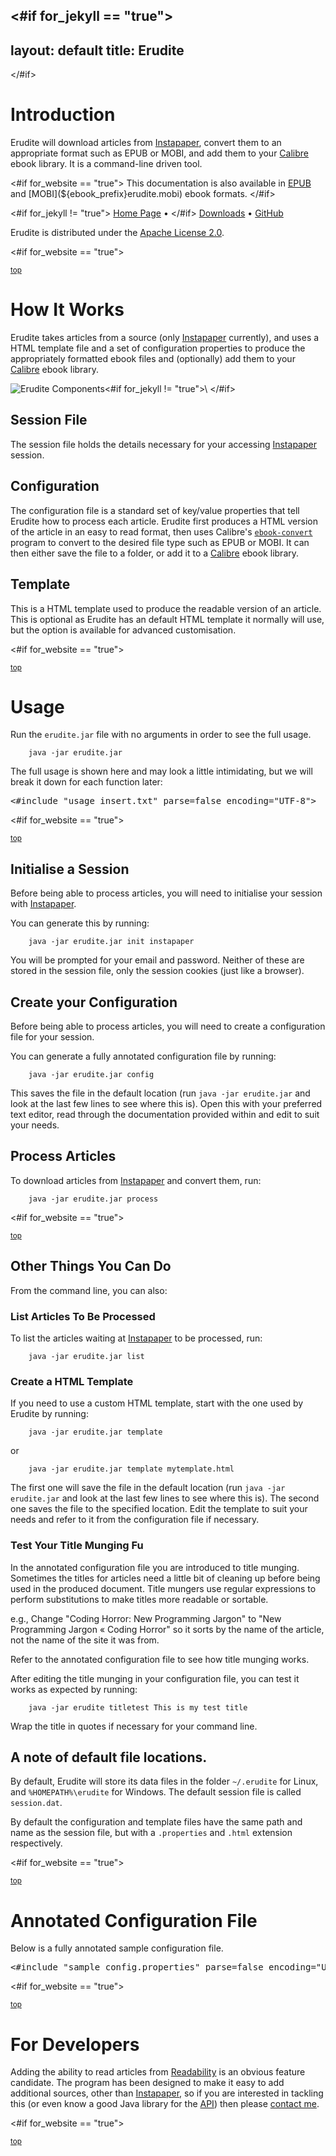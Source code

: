 <#if for_jekyll == "true">
---
layout: default
title: Erudite
---
</#if>

# Introduction

Erudite will download articles from
[Instapaper](http://www.instapaper.com/), convert them to an appropriate
format such as EPUB or MOBI, and add them to your
[Calibre](http://calibre-ebook.com/) ebook library. It is a command-line
driven tool.

<#if for_website == "true">
This documentation is also available in
[EPUB](${ebook_prefix}erudite.epub) and
[MOBI](${ebook_prefix}erudite.mobi) ebook formats.
</#if>

<#if for_jekyll != "true">
[Home Page](http://evanmclean.com/software/erudite/) &bull;
</#if>
[Downloads](https://github.com/evmcl/evlibjava/downloads) &bull;
[GitHub](https://github.com/evmcl/erudite)

Erudite is distributed under the [Apache License
2.0](http://www.apache.org/licenses/LICENSE-2.0).

<#if for_website == "true">
<p><small><a href="#top">top</a></small></p>
</#if>

# How It Works

Erudite takes articles from a source (only
[Instapaper](http://www.instapaper.com/) currently), and uses a HTML
template file and a set of configuration properties to produce the
appropriately formatted ebook files and (optionally) add them to your
[Calibre](http://calibre-ebook.com/) ebook library.

![Erudite Components](${image_prefix}erudite_parts.png)<#if for_jekyll != "true">\ </#if>

## Session File

The session file holds the details necessary for your accessing
[Instapaper](http://www.instapaper.com/) session.

## Configuration

The configuration file is a standard set of key/value properties that
tell Erudite how to process each article. Erudite first produces a HTML
version of the article in an easy to read format, then uses Calibre's
[`ebook-convert`](http://manual.calibre-ebook.com/cli/ebook-convert.html)
program to convert to the desired file type such as EPUB or MOBI. It can
then either save the file to a folder, or add it to a
[Calibre](http://calibre-ebook.com/) ebook library.

## Template

This is a HTML template used to produce the readable version of an
article. This is optional as Erudite has an default HTML template it
normally will use, but the option is available for advanced
customisation.

<#if for_website == "true">
<p><small><a href="#top">top</a></small></p>
</#if>

# Usage

Run the `erudite.jar` file with no arguments in order to see the full
usage.

        java -jar erudite.jar

The full usage is shown here and may look a little intimidating, but we
will break it down for each function later:

<pre>
<#include "usage_insert.txt" parse=false encoding="UTF-8">
</pre>

<#if for_website == "true">
<p><small><a href="#top">top</a></small></p>
</#if>

## Initialise a Session

Before being able to process articles, you will need to initialise your
session with [Instapaper](http://www.instapaper.com/).

You can generate this by running:

        java -jar erudite.jar init instapaper

You will be prompted for your email and password. Neither of these are
stored in the session file, only the session cookies (just like a
browser).

## Create your Configuration

Before being able to process articles, you will need to create a
configuration file for your session.

You can generate a fully annotated configuration file by running:

        java -jar erudite.jar config

This saves the file in the default location (run `java -jar erudite.jar`
and look at the last few lines to see where this is). Open this with your
preferred text editor, read through the documentation provided within and
edit to suit your needs.

## Process Articles

To download articles from [Instapaper](http://www.instapaper.com/) and
convert them, run:

        java -jar erudite.jar process

<#if for_website == "true">
<p><small><a href="#top">top</a></small></p>
</#if>

## Other Things You Can Do

From the command line, you can also:

### List Articles To Be Processed

To list the articles waiting at [Instapaper](http://www.instapaper.com/)
to be processed, run:

        java -jar erudite.jar list

### Create a HTML Template

If you need to use a custom HTML template, start with the one used by
Erudite by running:

        java -jar erudite.jar template

or

        java -jar erudite.jar template mytemplate.html

The first one will save the file in the default location (run `java -jar
erudite.jar` and look at the last few lines to see where this is). The
second one saves the file to the specified location. Edit the template to
suit your needs and refer to it from the configuration file if necessary.

### Test Your Title Munging Fu

In the annotated configuration file you are introduced to title munging.
Sometimes the titles for articles need a little bit of cleaning up before
being used in the produced document. Title mungers use regular
expressions to perform substitutions to make titles more readable or
sortable.

e.g., Change "Coding Horror: New Programming Jargon" to "New Programming
Jargon « Coding Horror" so it sorts by the name of the article, not the
name of the site it was from.

Refer to the annotated configuration file to see how title munging works.

After editing the title munging in your configuration file, you can test
it works as expected by running:

        java -jar erudite titletest This is my test title

Wrap the title in quotes if necessary for your command line.

## A note of default file locations.

By default, Erudite will store its data files in the folder `~/.erudite`
for Linux, and `%HOMEPATH%\erudite` for Windows. The default session file
is called `session.dat`.

By default the configuration and template files have the same path and
name as the session file, but with a `.properties` and `.html` extension
respectively.

<#if for_website == "true">
<p><small><a href="#top">top</a></small></p>
</#if>

# Annotated Configuration File

Below is a fully annotated sample configuration file.

<pre>
<#include "sample_config.properties" parse=false encoding="UTF-8">
</pre>

<#if for_website == "true">
<p><small><a href="#top">top</a></small></p>
</#if>

# For Developers

Adding the ability to read articles from
[Readability](http://www.readability.com/) is an obvious feature
candidate. The program has been designed to make it easy to add
additional sources, other than [Instapaper](http://www.instapaper.com/),
so if you are interested in tackling this (or even know a good Java
library for the [API](http://www.readability.com/developers/api)) then
please [contact me](http://evanmclean.com/contact/).

<#if for_website == "true">
<p><small><a href="#top">top</a></small></p>
</#if>

